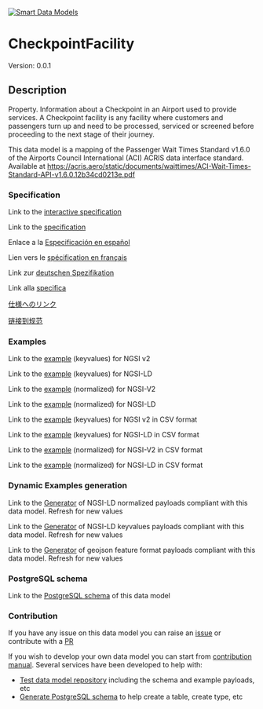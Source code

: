 [![Smart Data Models](https://smartdatamodels.org/wp-content/uploads/2022/01/SmartDataModels_logo.png "Logo")](https://smartdatamodels.org)
# CheckpointFacility
Version: 0.0.1

## Description 

Property. Information about a Checkpoint in an Airport used to provide services. A Checkpoint facility is any facility where customers and passengers turn up and need to be processed, serviced or screened before proceeding to the next stage of their journey. 

This data model is a mapping of the Passenger Wait Times Standard v1.6.0 of the Airports Council International (ACI) ACRIS data interface standard. Available at https://acris.aero/static/documents/waittimes/ACI-Wait-Times-Standard-API-v1.6.0.12b34cd0213e.pdf
### Specification

Link to the [interactive specification](https://swagger.lab.fiware.org/?url=https://smart-data-models.github.io/dataModel.ACRIS/CheckpointFacility/swagger.yaml)

Link to the [specification](https://github.com/smart-data-models/dataModel.ACRIS/blob/master/CheckpointFacility/doc/spec.md)

Enlace a la [Especificación en español](https://github.com/smart-data-models/dataModel.ACRIS/blob/master/CheckpointFacility/doc/spec_ES.md)

Lien vers le [spécification en français](https://github.com/smart-data-models/dataModel.ACRIS/blob/master/CheckpointFacility/doc/spec_FR.md)

Link zur [deutschen Spezifikation](https://github.com/smart-data-models/dataModel.ACRIS/blob/master/CheckpointFacility/doc/spec_DE.md)

Link alla [specifica](https://github.com/smart-data-models/dataModel.ACRIS/blob/master/CheckpointFacility/doc/spec_IT.md)

[仕様へのリンク](https://github.com/smart-data-models/dataModel.ACRIS/blob/master/CheckpointFacility/doc/spec_JA.md)

[链接到规范](https://github.com/smart-data-models/dataModel.ACRIS/blob/master/CheckpointFacility/doc/spec_ZH.md)
### Examples

Link to the [example](https://smart-data-models.github.io/dataModel.ACRIS/CheckpointFacility/examples/example.json) (keyvalues) for NGSI v2

Link to the [example](https://smart-data-models.github.io/dataModel.ACRIS/CheckpointFacility/examples/example.jsonld) (keyvalues) for NGSI-LD

Link to the [example](https://smart-data-models.github.io/dataModel.ACRIS/CheckpointFacility/examples/example-normalized.json) (normalized) for NGSI-V2

Link to the [example](https://smart-data-models.github.io/dataModel.ACRIS/CheckpointFacility/examples/example-normalized.jsonld) (normalized) for NGSI-LD

Link to the [example](https://github.com/smart-data-models/dataModel.ACRIS/blob/master/CheckpointFacility/examples/example.json.csv) (keyvalues) for NGSI v2 in CSV format

Link to the [example](https://github.com/smart-data-models/dataModel.ACRIS/blob/master/CheckpointFacility/examples/example.jsonld.csv) (keyvalues) for NGSI-LD in CSV format

Link to the [example](https://github.com/smart-data-models/dataModel.ACRIS/blob/master/CheckpointFacility/examples/example-normalized.json.csv) (normalized) for NGSI-V2 in CSV format

Link to the [example](https://github.com/smart-data-models/dataModel.ACRIS/blob/master/CheckpointFacility/examples/example-normalized.jsonld.csv) (normalized) for NGSI-LD in CSV format
### Dynamic Examples generation

Link to the [Generator](https://smartdatamodels.org/extra/ngsi-ld_generator.php?schemaUrl=https://raw.githubusercontent.com/smart-data-models/dataModel.ACRIS/master/CheckpointFacility/schema.json&email=info@smartdatamodels.org) of NGSI-LD normalized payloads compliant with this data model. Refresh for new values

Link to the [Generator](https://smartdatamodels.org/extra/ngsi-ld_generator_keyvalues.php?schemaUrl=https://raw.githubusercontent.com/smart-data-models/dataModel.ACRIS/master/CheckpointFacility/schema.json&email=info@smartdatamodels.org) of NGSI-LD keyvalues payloads compliant with this data model. Refresh for new values

Link to the [Generator](https://smartdatamodels.org/extra/geojson_features_generator.php?schemaUrl=https://raw.githubusercontent.com/smart-data-models/dataModel.ACRIS/master/CheckpointFacility/schema.json&email=info@smartdatamodels.org) of geojson feature format payloads compliant with this data model. Refresh for new values
### PostgreSQL schema

Link to the [PostgreSQL schema](https://github.com/smart-data-models/dataModel.ACRIS/blob/master/CheckpointFacility/schema.sql) of this data model
### Contribution

 If you have any issue on this data model you can raise an [issue](https://github.com/smart-data-models/dataModel.ACRIS/issues)  or contribute with a [PR](https://github.com/smart-data-models/dataModel.ACRIS/pulls)

 If you wish to develop your own data model you can start from [contribution manual](https://bit.ly/contribution_manual). Several services have been developed to help with: 
 - [Test data model repository](https://smartdatamodels.org/index.php/data-models-contribution-api/) including the schema and example payloads, etc
 - [Generate PostgreSQL schema](https://smartdatamodels.org/index.php/sql-service/) to help create a table, create type, etc